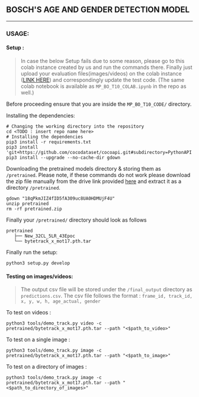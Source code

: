 ## BOSCH'S AGE AND GENDER DETECTION MODEL

---

### USAGE: 

#### Setup :

> In case the below Setup fails due to some reason, please go to this colab instance created by us and run the commands there. Finally just upload your evaluation files(images/videos) on the colab instance ([LINK HERE](https://colab.research.google.com/drive/1Q96qgB7mVweHwGtjGt_LscQqG2hDbKk-?usp=sharing)) and correspondingly update the test code. (The same colab notebook is available as `MP_BO_T10_COLAB.ipynb` in the repo as well.)

Before proceeding ensure that you are inside the `MP_BO_T10_CODE/` directory.

Installing the dependencies:
```
# Changing the working directory into the repository
cd <TODO : insert repo name here>
# Installing the dependencies
pip3 install -r requirements.txt
pip3 install 'git+https://github.com/cocodataset/cocoapi.git#subdirectory=PythonAPI'
pip3 install --upgrade --no-cache-dir gdown
```
 Downloading the pretrained models directory & storing them as `/pretrained`. Please note, if these commands do not work please download the zip file manually from the drive link provided [here](https://drive.google.com/file/d/18qPkmJIZ4fID5fA309uc8UA0HDMUjF4U/view?usp=sharing) and extract it as a directory `/pretrained`.
```
gdown "18qPkmJIZ4fID5fA309uc8UA0HDMUjF4U"
unzip pretrained
rm -rf pretrained.zip
```

Finally your `/pretrained/` directory should look as follows
 ```
pretrained
    ├── New_32CL_5LR_43Epoc
    └── bytetrack_x_mot17.pth.tar
 ```

Finally run the setup:
```
python3 setup.py develop
```
#### Testing on images/videos:

> The output csv file will be stored under the `/final_output` directory as `predictions.csv`.
> The csv file follows the format : `frame_id, track_id, x, y, w, h, age_actual, gender`

To test on videos :
```
python3 tools/demo_track.py video -c pretrained/bytetrack_x_mot17.pth.tar --path "<$path_to_video>" 
```

To test on a single image :
```
python3 tools/demo_track.py image -c pretrained/bytetrack_x_mot17.pth.tar --path "<$path_to_image>" 
```

To test on a directory of images :
```
python3 tools/demo_track.py image -c pretrained/bytetrack_x_mot17.pth.tar --path "<$path_to_directory_of_images>" 
```
